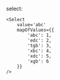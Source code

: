 select: 

    <Select
        value='abc'
        mapOfValues={{
            'abc': 1,
            'edc': 2,
            'tgb': 3,
            'xbc': 4,
            'xdc': 5,
            'xgb': 6
        }}
    />
